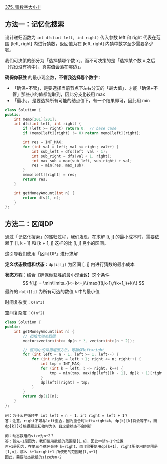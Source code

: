 [375. 猜数字大小 II](https://leetcode-cn.com/problems/guess-number-higher-or-lower-ii/)

## 方法一：记忆化搜索

设计递归函数为 `int dfs(int left, int right)` 传入参数 left 和 right 代表在范围 [left, right] 内进行猜数，返回值为在 [left, right] 内猜中数字至少需要多少钱。

我们可决策的部分为「选择猜哪个数 x」，而不可决策的是「选择某个数 x 之后（假设没有猜中），真实值会落在哪边」。

**确保你获胜** 的最小现金数，**不管我选择那个数字**：

- 「确保+不管」，是要选择当前节点下左右分支的「最大值」，才能「确保+不管」那些小的值都能取到，因此分支比较用 max
- 「最小」，是要选择所有可能的结点值下，有一个结果即可，因此用 min

```c++
class Solution {
public:
    int memo[201][201];
    int dfs(int left, int right) {
        if (left >= right) return 0;  // base case
        if (memo[left][right] != 0) return memo[left][right];

        int res = INT_MAX;
        for (int val = left; val <= right; val++) {
            int sub_left = dfs(left, val - 1);
            int sub_right = dfs(val + 1, right);
            int max_sub = max(sub_left, sub_right) + val;
            res = min(res, max_sub);
        }
        memo[left][right] = res;
        return res;
    }

    int getMoneyAmount(int n) {
        return dfs(1, n);
    }
};
```

## 方法二：区间DP

通过「记忆化搜索」的递归过程，我们发现，在求解 [i, j] 的最小成本时，需要依赖于 [i, k - 1] 和 [k + 1, j] 这样的比 [i, j] 更小的区间。

这引导我们使用「区间 DP」进行求解

**定义状态数组和状态**：`dp[i][j]` 为区间 [i, j] 内进行猜数的最小成本

**状态方程**：结合【确保你获胜的最小现金数】这个条件
$$
f(i,j) = \min\limits_{i<=k<=j}\{max(f(i,k-1),f(k+1,j)+k)\}
$$
最终的 `dp[i][j]` 为所有可选的数值 `k` 中的最小值

时间复杂度：`O(n^3)`

空间复杂度：`O(n^2)`

```c++
class Solution {
public:
    int getMoneyAmount(int n) {
        // 初始化动态数组
        vector<vector<int>> dp(n + 2, vector<int>(n + 2));

        // 区间dp的常用遍历方法，可确保left<right
        for (int left = n - 1; left >= 1; left--) {
            for (int right = left + 1; right <= n; right++) {
                int tmp = INT_MAX;
                for (int k = left; k <= right; k++) {
                    tmp = min(tmp, max(dp[left][k - 1], dp[k + 1][right]) + k);
                }
                dp[left][right] = tmp;
            }
        }
        return dp[1][n];
    }
};
```

```
问：为什么在循环中 int left = n - 1、int right = left + 1？
答：注意，right不可与left重合，因为重合时left=right=k，dp[k][k]将会等于k，而dp[k][k]根据题意初始时为0，且之后状态不会刷新

问：动态数组的size为n+2？
答：首先+1是因为，我们使用数组的范围是[1,n]，因此申请n+1个位置
再+1是因为，在第三个循环会使 k=right，而且需要使用dp[k+1]，right所使用的范围是[1,n]，那么 k+1=right+1 所使用的范围是[1,n+1]
因此，需要动态数组的size为n+2
```


